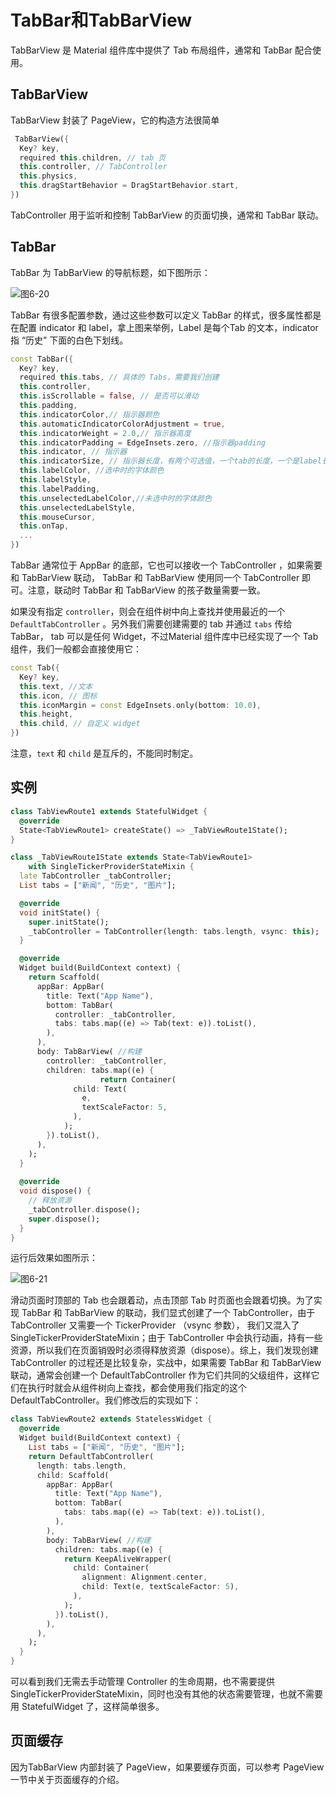 # TabBar和TabBarView

TabBarView 是 Material 组件库中提供了 Tab 布局组件，通常和 TabBar 配合使用。

## TabBarView

TabBarView 封装了 PageView，它的构造方法很简单

```dart
 TabBarView({
  Key? key,
  required this.children, // tab 页
  this.controller, // TabController
  this.physics,
  this.dragStartBehavior = DragStartBehavior.start,
}) 
```

TabController 用于监听和控制 TabBarView 的页面切换，通常和 TabBar 联动。

## TabBar

TabBar 为 TabBarView 的导航标题，如下图所示：

![图6-20](https://book.flutterchina.club/assets/img/6-20.02ae3d67.png)

TabBar 有很多配置参数，通过这些参数可以定义 TabBar 的样式，很多属性都是在配置 indicator 和 label，拿上图来举例，Label 是每个Tab 的文本，indicator 指 “历史” 下面的白色下划线。

```dart
const TabBar({
  Key? key,
  required this.tabs, // 具体的 Tabs，需要我们创建
  this.controller,
  this.isScrollable = false, // 是否可以滑动
  this.padding,
  this.indicatorColor,// 指示器颜色
  this.automaticIndicatorColorAdjustment = true,
  this.indicatorWeight = 2.0,// 指示器高度
  this.indicatorPadding = EdgeInsets.zero, //指示器padding
  this.indicator, // 指示器
  this.indicatorSize, // 指示器长度，有两个可选值，一个tab的长度，一个是label长度
  this.labelColor, //选中时的字体颜色
  this.labelStyle,
  this.labelPadding,
  this.unselectedLabelColor,//未选中时的字体颜色
  this.unselectedLabelStyle,
  this.mouseCursor,
  this.onTap,
  ...
}) 
```

TabBar 通常位于 AppBar 的底部，它也可以接收一个 TabController ，如果需要和 TabBarView 联动， TabBar 和 TabBarView 使用同一个 TabController 即可。注意，联动时 TabBar 和 TabBarView 的孩子数量需要一致。

如果没有指定 `controller`，则会在组件树中向上查找并使用最近的一个 `DefaultTabController` 。另外我们需要创建需要的 tab 并通过 `tabs` 传给 TabBar， tab 可以是任何 Widget，不过Material 组件库中已经实现了一个 Tab 组件，我们一般都会直接使用它：

```dart
const Tab({
  Key? key,
  this.text, //文本
  this.icon, // 图标
  this.iconMargin = const EdgeInsets.only(bottom: 10.0),
  this.height,
  this.child, // 自定义 widget
})
```

注意，`text` 和 `child` 是互斥的，不能同时制定。

## 实例

```dart
class TabViewRoute1 extends StatefulWidget {
  @override
  State<TabViewRoute1> createState() => _TabViewRoute1State();
}

class _TabViewRoute1State extends State<TabViewRoute1>
    with SingleTickerProviderStateMixin {
  late TabController _tabController;
  List tabs = ["新闻", "历史", "图片"];

  @override
  void initState() {
    super.initState();
    _tabController = TabController(length: tabs.length, vsync: this);
  }

  @override
  Widget build(BuildContext context) {
    return Scaffold(
      appBar: AppBar(
        title: Text("App Name"),
        bottom: TabBar(
          controller: _tabController,
          tabs: tabs.map((e) => Tab(text: e)).toList(),
        ),
      ),
      body: TabBarView( //构建
        controller: _tabController,
        children: tabs.map((e) {
					return Container(
              child: Text(
                e,
                textScaleFactor: 5,
              ),
            );
        }).toList(),
      ),
    );
  }
  
  @override
  void dispose() {
    // 释放资源
    _tabController.dispose();
    super.dispose();
  }
}
```

运行后效果如图所示：

![图6-21](https://book.flutterchina.club/assets/img/6-21.1201dad6.gif)

滑动页面时顶部的 Tab 也会跟着动，点击顶部 Tab 时页面也会跟着切换。为了实现 TabBar 和 TabBarView 的联动，我们显式创建了一个 TabController，由于 TabController 又需要一个 TickerProvider （vsync 参数）， 我们又混入了 SingleTickerProviderStateMixin；由于 TabController 中会执行动画，持有一些资源，所以我们在页面销毁时必须得释放资源（dispose）。综上，我们发现创建 TabController 的过程还是比较复杂，实战中，如果需要 TabBar 和 TabBarView 联动，通常会创建一个 DefaultTabController 作为它们共同的父级组件，这样它们在执行时就会从组件树向上查找，都会使用我们指定的这个 DefaultTabController。我们修改后的实现如下：

```dart
class TabViewRoute2 extends StatelessWidget {
  @override
  Widget build(BuildContext context) {
    List tabs = ["新闻", "历史", "图片"];
    return DefaultTabController(
      length: tabs.length,
      child: Scaffold(
        appBar: AppBar(
          title: Text("App Name"),
          bottom: TabBar(
            tabs: tabs.map((e) => Tab(text: e)).toList(),
          ),
        ),
        body: TabBarView( //构建
          children: tabs.map((e) {
            return KeepAliveWrapper(
              child: Container(
                alignment: Alignment.center,
                child: Text(e, textScaleFactor: 5),
              ),
            );
          }).toList(),
        ),
      ),
    );
  }
}
```

可以看到我们无需去手动管理 Controller 的生命周期，也不需要提供SingleTickerProviderStateMixin，同时也没有其他的状态需要管理，也就不需要用 StatefulWidget 了，这样简单很多。

## 页面缓存

因为TabBarView 内部封装了 PageView，如果要缓存页面，可以参考 PageView 一节中关于页面缓存的介绍。